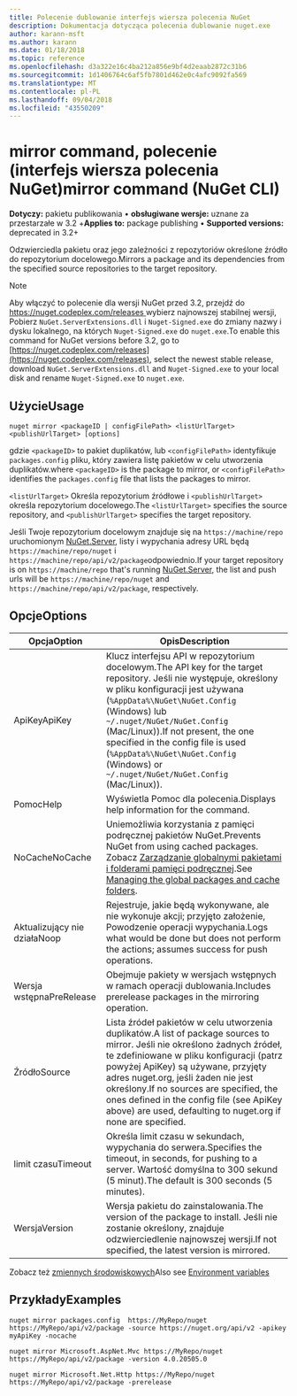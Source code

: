 ```yaml
---
title: Polecenie dublowanie interfejs wiersza polecenia NuGet
description: Dokumentacja dotycząca polecenia dublowanie nuget.exe
author: karann-msft
ms.author: karann
ms.date: 01/18/2018
ms.topic: reference
ms.openlocfilehash: d3a322e16c4ba212a856e9bf4d2eaab2872c31b6
ms.sourcegitcommit: 1d1406764c6af5fb7801d462e0c4afc9092fa569
ms.translationtype: MT
ms.contentlocale: pl-PL
ms.lasthandoff: 09/04/2018
ms.locfileid: "43550209"
---
```

# <a name="mirror-command-nuget-cli"></a><span data-ttu-id="5ea5c-103">mirror command, polecenie (interfejs wiersza polecenia NuGet)</span><span class="sxs-lookup"><span data-stu-id="5ea5c-103">mirror command (NuGet CLI)</span></span>

<span data-ttu-id="5ea5c-104">**Dotyczy:** pakietu publikowania &bullet; **obsługiwane wersje:** uznane za przestarzałe w 3.2 +</span><span class="sxs-lookup"><span data-stu-id="5ea5c-104">**Applies to:** package publishing &bullet; **Supported versions:** deprecated in 3.2+</span></span>

<span data-ttu-id="5ea5c-105">Odzwierciedla pakietu oraz jego zależności z repozytoriów określone źródło do repozytorium docelowego.</span><span class="sxs-lookup"><span data-stu-id="5ea5c-105">Mirrors a package and its dependencies from the specified source repositories to the target repository.</span></span>

> [!NOTE]
> <span data-ttu-id="5ea5c-106">Aby włączyć to polecenie dla wersji NuGet przed 3.2, przejdź do [ https://nuget.codeplex.com/releases ](https://nuget.codeplex.com/releases)wybierz najnowszej stabilnej wersji, Pobierz `NuGet.ServerExtensions.dll` i `Nuget-Signed.exe` do zmiany nazwy i dysku lokalnego, na których `Nuget-Signed.exe` do `nuget.exe`.</span><span class="sxs-lookup"><span data-stu-id="5ea5c-106">To enable this command for NuGet versions before 3.2, go to [https://nuget.codeplex.com/releases](https://nuget.codeplex.com/releases), select the newest stable release, download `NuGet.ServerExtensions.dll` and `Nuget-Signed.exe` to your local disk and rename `Nuget-Signed.exe` to `nuget.exe`.</span></span>

## <a name="usage"></a><span data-ttu-id="5ea5c-107">Użycie</span><span class="sxs-lookup"><span data-stu-id="5ea5c-107">Usage</span></span>

```cli
nuget mirror <packageID | configFilePath> <listUrlTarget> <publishUrlTarget> [options]
```

<span data-ttu-id="5ea5c-108">gdzie `<packageID>` to pakiet duplikatów, lub `<configFilePath>` identyfikuje `packages.config` pliku, który zawiera listę pakietów w celu utworzenia duplikatów.</span><span class="sxs-lookup"><span data-stu-id="5ea5c-108">where `<packageID>` is the package to mirror, or `<configFilePath>` identifies the `packages.config` file that lists the packages to mirror.</span></span>

<span data-ttu-id="5ea5c-109">`<listUrlTarget>` Określa repozytorium źródłowe i `<publishUrlTarget>` określa repozytorium docelowego.</span><span class="sxs-lookup"><span data-stu-id="5ea5c-109">The `<listUrlTarget>` specifies the source repository, and `<publishUrlTarget>` specifies the target repository.</span></span>

<span data-ttu-id="5ea5c-110">Jeśli Twoje repozytorium docelowym znajduje się na `https://machine/repo` uruchomionym [NuGet.Server](../hosting-packages/nuget-server.md), listy i wypychania adresy URL będą `https://machine/repo/nuget` i `https://machine/repo/api/v2/package`odpowiednio.</span><span class="sxs-lookup"><span data-stu-id="5ea5c-110">If your target repository is on `https://machine/repo` that's running [NuGet.Server](../hosting-packages/nuget-server.md), the list and push urls will be `https://machine/repo/nuget` and `https://machine/repo/api/v2/package`, respectively.</span></span>

## <a name="options"></a><span data-ttu-id="5ea5c-111">Opcje</span><span class="sxs-lookup"><span data-stu-id="5ea5c-111">Options</span></span>

| <span data-ttu-id="5ea5c-112">Opcja</span><span class="sxs-lookup"><span data-stu-id="5ea5c-112">Option</span></span> | <span data-ttu-id="5ea5c-113">Opis</span><span class="sxs-lookup"><span data-stu-id="5ea5c-113">Description</span></span> |
| --- | --- |
| <span data-ttu-id="5ea5c-114">ApiKey</span><span class="sxs-lookup"><span data-stu-id="5ea5c-114">ApiKey</span></span> | <span data-ttu-id="5ea5c-115">Klucz interfejsu API w repozytorium docelowym.</span><span class="sxs-lookup"><span data-stu-id="5ea5c-115">The API key for the target repository.</span></span> <span data-ttu-id="5ea5c-116">Jeśli nie występuje, określony w pliku konfiguracji jest używana (`%AppData%\NuGet\NuGet.Config` (Windows) lub `~/.nuget/NuGet/NuGet.Config` (Mac/Linux)).</span><span class="sxs-lookup"><span data-stu-id="5ea5c-116">If not present,  the one specified in the config file is used (`%AppData%\NuGet\NuGet.Config` (Windows) or `~/.nuget/NuGet/NuGet.Config` (Mac/Linux)).</span></span> |
| <span data-ttu-id="5ea5c-117">Pomoc</span><span class="sxs-lookup"><span data-stu-id="5ea5c-117">Help</span></span> | <span data-ttu-id="5ea5c-118">Wyświetla Pomoc dla polecenia.</span><span class="sxs-lookup"><span data-stu-id="5ea5c-118">Displays help information for the command.</span></span> |
| <span data-ttu-id="5ea5c-119">NoCache</span><span class="sxs-lookup"><span data-stu-id="5ea5c-119">NoCache</span></span> | <span data-ttu-id="5ea5c-120">Uniemożliwia korzystania z pamięci podręcznej pakietów NuGet.</span><span class="sxs-lookup"><span data-stu-id="5ea5c-120">Prevents NuGet from using cached packages.</span></span> <span data-ttu-id="5ea5c-121">Zobacz [Zarządzanie globalnymi pakietami i folderami pamięci podręcznej](../consume-packages/managing-the-global-packages-and-cache-folders.md).</span><span class="sxs-lookup"><span data-stu-id="5ea5c-121">See [Managing the global packages and cache folders](../consume-packages/managing-the-global-packages-and-cache-folders.md).</span></span> |
| <span data-ttu-id="5ea5c-122">Aktualizujący nie działa</span><span class="sxs-lookup"><span data-stu-id="5ea5c-122">Noop</span></span> | <span data-ttu-id="5ea5c-123">Rejestruje, jakie będą wykonywane, ale nie wykonuje akcji; przyjęto założenie, Powodzenie operacji wypychania.</span><span class="sxs-lookup"><span data-stu-id="5ea5c-123">Logs what would be done but does not perform the actions; assumes success for push operations.</span></span> |
| <span data-ttu-id="5ea5c-124">Wersja wstępna</span><span class="sxs-lookup"><span data-stu-id="5ea5c-124">PreRelease</span></span> | <span data-ttu-id="5ea5c-125">Obejmuje pakiety w wersjach wstępnych w ramach operacji dublowania.</span><span class="sxs-lookup"><span data-stu-id="5ea5c-125">Includes prerelease packages in the mirroring operation.</span></span> |
| <span data-ttu-id="5ea5c-126">Źródło</span><span class="sxs-lookup"><span data-stu-id="5ea5c-126">Source</span></span> | <span data-ttu-id="5ea5c-127">Lista źródeł pakietów w celu utworzenia duplikatów.</span><span class="sxs-lookup"><span data-stu-id="5ea5c-127">A list of package sources to mirror.</span></span> <span data-ttu-id="5ea5c-128">Jeśli nie określono żadnych źródeł, te zdefiniowane w pliku konfiguracji (patrz powyżej ApiKey) są używane, przyjęty adres nuget.org, jeśli żaden nie jest określony.</span><span class="sxs-lookup"><span data-stu-id="5ea5c-128">If no sources are specified, the ones defined in the config file (see ApiKey above) are used, defaulting to nuget.org if none are specified.</span></span> |
| <span data-ttu-id="5ea5c-129">limit czasu</span><span class="sxs-lookup"><span data-stu-id="5ea5c-129">Timeout</span></span> | <span data-ttu-id="5ea5c-130">Określa limit czasu w sekundach, wypychania do serwera.</span><span class="sxs-lookup"><span data-stu-id="5ea5c-130">Specifies the timeout, in seconds, for pushing to a server.</span></span> <span data-ttu-id="5ea5c-131">Wartość domyślna to 300 sekund (5 minut).</span><span class="sxs-lookup"><span data-stu-id="5ea5c-131">The default is 300 seconds (5 minutes).</span></span> |
| <span data-ttu-id="5ea5c-132">Wersja</span><span class="sxs-lookup"><span data-stu-id="5ea5c-132">Version</span></span> | <span data-ttu-id="5ea5c-133">Wersja pakietu do zainstalowania.</span><span class="sxs-lookup"><span data-stu-id="5ea5c-133">The version of the package to install.</span></span> <span data-ttu-id="5ea5c-134">Jeśli nie zostanie określony, znajduje odzwierciedlenie najnowszej wersji.</span><span class="sxs-lookup"><span data-stu-id="5ea5c-134">If not specified, the latest version is mirrored.</span></span> |

<span data-ttu-id="5ea5c-135">Zobacz też [zmiennych środowiskowych](cli-ref-environment-variables.md)</span><span class="sxs-lookup"><span data-stu-id="5ea5c-135">Also see [Environment variables](cli-ref-environment-variables.md)</span></span>

## <a name="examples"></a><span data-ttu-id="5ea5c-136">Przykłady</span><span class="sxs-lookup"><span data-stu-id="5ea5c-136">Examples</span></span>

```cli
nuget mirror packages.config  https://MyRepo/nuget https://MyRepo/api/v2/package -source https://nuget.org/api/v2 -apikey myApiKey -nocache

nuget mirror Microsoft.AspNet.Mvc https://MyRepo/nuget https://MyRepo/api/v2/package -version 4.0.20505.0

nuget mirror Microsoft.Net.Http https://MyRepo/nuget https://MyRepo/api/v2/package -prerelease
```
